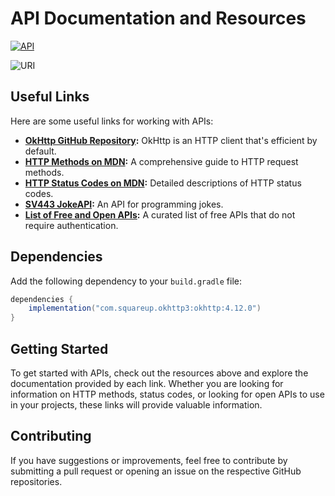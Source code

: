# API Documentation and Resources

[![API](https://github.com/3mohamed-abdelfattah/API/assets/142848460/47bca5ac-25c9-4b26-b8cd-f371b5180261)](https://github.com/square/okhttp)

![URI](https://github.com/3mohamed-abdelfattah/API/assets/142848460/f4e2d51e-1431-484f-875c-f23f96a71cf3)


## Useful Links

Here are some useful links for working with APIs:

- **[OkHttp GitHub Repository](https://github.com/square/okhttp):** OkHttp is an HTTP client that's efficient by default.
- **[HTTP Methods on MDN](https://developer.mozilla.org/en-US/docs/Web/HTTP/Methods):** A comprehensive guide to HTTP request methods.
- **[HTTP Status Codes on MDN](https://developer.mozilla.org/en-US/docs/Web/HTTP/Status):** Detailed descriptions of HTTP status codes.
- **[SV443 JokeAPI](https://sv443.net/jokeapi/v2/):** An API for programming jokes.
- **[List of Free and Open APIs](https://mixedanalytics.com/blog/list-actually-free-open-no-auth-needed-apis/):** A curated list of free APIs that do not require authentication.


## Dependencies

Add the following dependency to your `build.gradle` file:

```gradle
dependencies {
    implementation("com.squareup.okhttp3:okhttp:4.12.0")
}
```

## Getting Started

To get started with APIs, check out the resources above and explore the documentation provided by each link. Whether you are looking for information on HTTP methods, status codes, or looking for open APIs to use in your projects, these links will provide valuable information.

## Contributing

If you have suggestions or improvements, feel free to contribute by submitting a pull request or opening an issue on the respective GitHub repositories.
